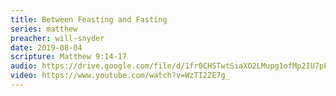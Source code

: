 ```yaml
---
title: Between Feasting and Fasting
series: matthew
preacher: will-snyder
date: 2019-08-04
scripture: Matthew 9:14-17
audio: https://drive.google.com/file/d/1fr0CHSTwtSiaXO2LMupg1ofMp2IU7pPw/view
video: https://www.youtube.com/watch?v=WzTI2ZE7g_
---
```

